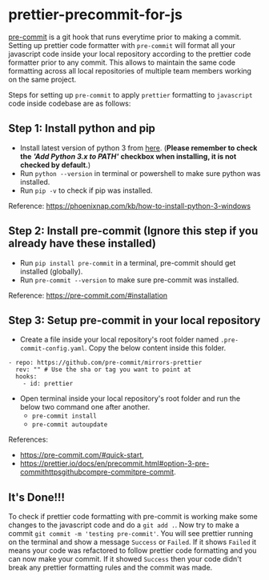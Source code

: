 # prettier-precommit-for-js
[pre-commit](https://pre-commit.com/) is a git hook that runs everytime prior to making a commit. Setting up prettier code formatter with `pre-commit` will format all your javascript code inside your local repository according to the prettier code formatter prior to any commit. This allows to maintain the same code formatting across all local repositories of multiple team members working on the same project.

Steps for setting up `pre-commit` to apply `prettier` formatting to `javascript` code inside codebase are as follows:

## Step 1: Install python and pip
- Install latest version of python 3 from [here](https://www.python.org/downloads/). (**Please remember to check the** ***'Add Python 3.x to PATH'*** **checkbox when installing, it is not checked by default.**) 
- Run `python --version` in terminal or powershell to make sure python was installed.
- Run `pip -v` to check if pip was installed.

Reference: https://phoenixnap.com/kb/how-to-install-python-3-windows

## Step 2: Install pre-commit (Ignore this step if you already have these installed)
- Run `pip install pre-commit` in a terminal, pre-commit should get installed (globally).
- Run `pre-commit --version` to make sure pre-commit was installed.

Reference: https://pre-commit.com/#installation

## Step 3: Setup pre-commit in your local repository
- Create a file inside your local repository's root folder named `.pre-commit-config.yaml`. Copy the below content inside this folder.
```
- repo: https://github.com/pre-commit/mirrors-prettier
  rev: "" # Use the sha or tag you want to point at
  hooks:
    - id: prettier
```
- Open terminal inside your local repository's root folder and run the below two command one after another.
  - `pre-commit install`
  - `pre-commit autoupdate` 

References: 
- https://pre-commit.com/#quick-start, 
- https://prettier.io/docs/en/precommit.html#option-3-pre-commithttpsgithubcompre-commitpre-commit.

## It's Done!!!
To check if prettier code formatting with pre-commit is working make some changes to the javascript code and do a `git add .`. Now try to make a commit `git commit -m 'testing pre-commit'`. You will see prettier running on the terminal and show a message `Success` or `Failed`. If it shows `Failed` it means your code was refactored to follow prettier code formatting and you can now make your commit. If it showed `Success` then your code didn't break any prettier formatting rules and the commit was made.

